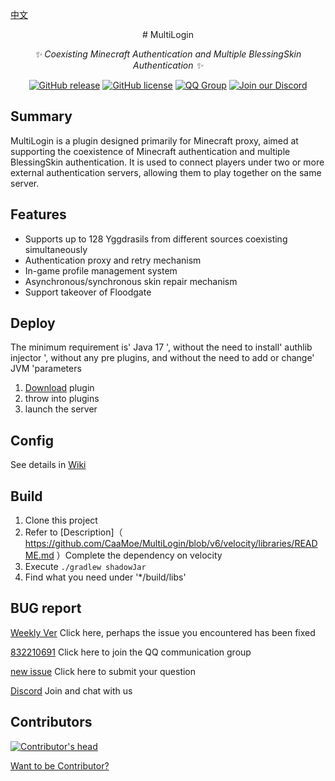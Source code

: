 [中文](https://github.com/CaaMoe/MultiLogin/README.md)
<div align="center">
# MultiLogin

_✨ Coexisting Minecraft Authentication and Multiple BlessingSkin Authentication ✨_

[![GitHub release](https://img.shields.io/github/release/CaaMoe/MultiLogin.svg)](https://github.com/CaaMoe/MultiLogin/releases/)
[![GitHub license](https://img.shields.io/github/license/CaaMoe/MultiLogin?style=flat-square)](https://github.com/CaaMoe/MultiLogin/blob/master/LICENSE)
[![QQ Group](https://img.shields.io/badge/QQ%20group-832210691-yellow?style=flat-square)](https://jq.qq.com/?_wv=1027&k=WrOTGIC7)
[![Join our Discord](https://img.shields.io/discord/1225725211727499347.svg?logo=discord&label=)](https://discord.gg/HJXHCZRS)

</div>

## Summary

MultiLogin is a plugin designed primarily for Minecraft proxy,
aimed at supporting the coexistence of Minecraft authentication and multiple BlessingSkin authentication.
It is used to connect players under two or more external authentication servers,
allowing them to play together on the same server.

## Features

* Supports up to 128 Yggdrasils from different sources coexisting simultaneously
* Authentication proxy and retry mechanism
* In-game profile management system
* Asynchronous/synchronous skin repair mechanism
* Support takeover of Floodgate

## Deploy

The minimum requirement is' Java 17 ',
without the need to install' authlib injector ',
without any pre plugins,
and without the need to add or change' JVM 'parameters

1. [Download](https://github.com/CaaMoe/MultiLogin/releases/latest) plugin
2. throw into plugins
3. launch the server

## Config

See details in [Wiki](https://github.com/CaaMoe/MultiLogin/wiki)

## Build

1. Clone this project
2. Refer to [Description]（ https://github.com/CaaMoe/MultiLogin/blob/v6/velocity/libraries/README.md ）Complete the dependency on velocity
3. Execute `./gradlew shadowJar`
4. Find what you need under '*/build/libs'

## BUG report

[Weekly Ver](https://github.com/CaaMoe/MultiLogin/releases/tag/weekly) Click here, perhaps the issue you encountered has been fixed

[832210691](https://jq.qq.com/?_wv=1027&k=WrOTGIC7) Click here to join the QQ communication group

[new issue](https://github.com/CaaMoe/MultiLogin/issues/new) Click here to submit your question

[Discord](https://discord.gg/HJXHCZRS) Join and chat with us

## Contributors

<a href="https://github.com/CaaMoe/MultiLogin/graphs/contributors">
  <img src="https://contrib.rocks/image?repo=CaaMoe/MultiLogin"  alt="Contributor's head"/>
</a>

[Want to be Contributor?](https://github.com/CaaMoe/MultiLogin/pulls)
